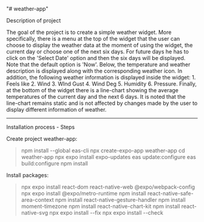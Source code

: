 "# weather-app"

Description of project

The goal of the project is to create a simple weather widget.
More specifically, there is a menu at the top of the widget that the user can choose to display the weather data at the moment of using the widget, the current day or choose one of the next six days. For future days he has to click on the 'Select Date' option and then the six days will be displayed. Note that the default option is 'Now'. 
Below, the temperature and weather description is displayed along with the corresponding weather icon.
In addition, the following weather information is displayed inside the widget: 1. Feels like 2. Wind 3. WInd Gust 4. Wind Deg 5. Humidity 6. Pressure.
Finally, at the bottom of the widget there is a line-chart showing the average temperatures of the current day and the next 6 days. It is noted that the line-chart remains static and is not affected by changes made by the user to display different information of weather.

_______________________________________________________________________________________________________

Installation process - Steps

Create project weather-app:
>npm install --global eas-cli
>npx create-expo-app weather-app
>cd weather-app
>npx expo install expo-updates
>eas update:configure
>eas build:configure
>npm install

Install packages:
>npx expo install react-dom react-native-web @expo/webpack-config
>npx expo install @expo/metro-runtime
>npm install react-native-safe-area-context
>npm install react-native-gesture-handler
>npm install moment-timezone
>npm install react-native-chart-kit
>npm install react-native-svg
>npx expo install --fix
>npx expo install --check
